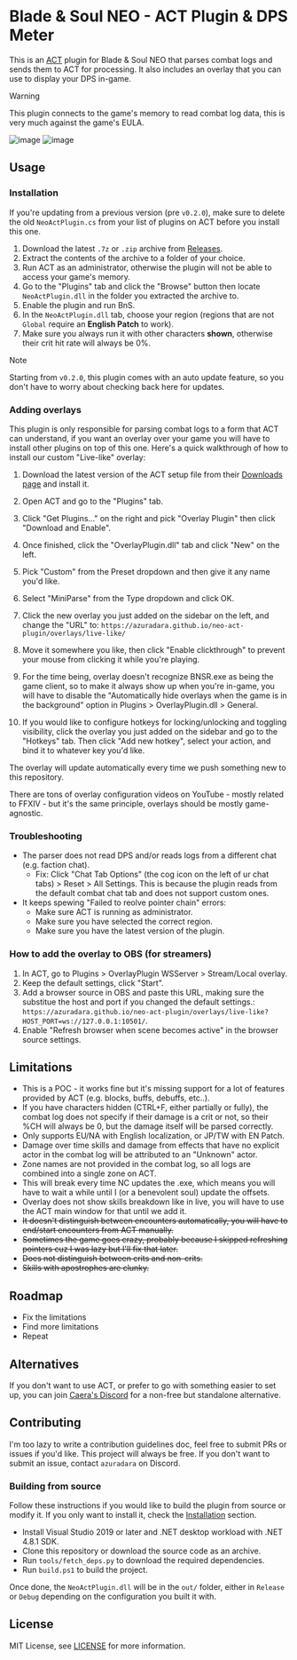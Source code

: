 # Blade & Soul NEO - ACT Plugin & DPS Meter

This is an [ACT](https://advancedcombattracker.com/home.php) plugin for Blade & Soul NEO that parses combat logs and sends them to ACT for processing. It also includes an overlay that you can use to display your DPS in-game.

> [!WARNING]
> This plugin connects to the game's memory to read combat log data, this is very much against the game's EULA.

![image](https://github.com/user-attachments/assets/766a99c0-7986-4164-8e9e-709ab4b0db77)
![image](https://github.com/user-attachments/assets/9e32022f-e340-4d0b-934b-883d810b7702)

## Usage

### Installation

If you're updating from a previous version (pre `v0.2.0`), make sure to delete the old `NeoActPlugin.cs` from your list of plugins on ACT before you install this one.

1. Download the latest `.7z` or `.zip` archive from [Releases](https://github.com/azuradara/neo-act-plugin/releases).
2. Extract the contents of the archive to a folder of your choice.
3. Run ACT as an administrator, otherwise the plugin will not be able to access your game's memory.
4. Go to the "Plugins" tab and click the "Browse" button then locate `NeoActPlugin.dll` in the folder you extracted the archive to.
5. Enable the plugin and run BnS.
6. In the `NeoActPlugin.dll` tab, choose your region (regions that are not `Global` require an **English Patch** to work).
7. Make sure you always run it with other characters **shown**, otherwise their crit hit rate will always be 0%.

> [!NOTE]
> Starting from `v0.2.0`, this plugin comes with an auto update feature, so you don't have to worry about checking back here for updates.

### Adding overlays

This plugin is only responsible for parsing combat logs to a form that ACT can understand, if you want an overlay over your game you will have to install other plugins on top of this one. Here's a quick walkthrough of how to install our custom "Live-like" overlay:

1. Download the latest version of the ACT setup file from their [Downloads page](https://advancedcombattracker.com/download.php) and install it.

2. Open ACT and go to the "Plugins" tab.

3. Click "Get Plugins..." on the right and pick "Overlay Plugin" then click "Download and Enable".

4. Once finished, click the "OverlayPlugin.dll" tab and click "New" on the left.

5. Pick "Custom" from the Preset dropdown and then give it any name you'd like.

6. Select "MiniParse" from the Type dropdown and click OK.

7. Click the new overlay you just added on the sidebar on the left, and change the "URL" to: `https://azuradara.github.io/neo-act-plugin/overlays/live-like/`

8. Move it somewhere you like, then click "Enable clickthrough" to prevent your mouse from clicking it while you're playing.

9. For the time being, overlay doesn't recognize BNSR.exe as being the game client, so to make it always show up when you're in-game, you will have to disable the "Automatically hide overlays when the game is in the background" option in Plugins > OverlayPlugin.dll > General.
  
10. If you would like to configure hotkeys for locking/unlocking and toggling visibility, click the overlay you just added on the sidebar and go to the "Hotkeys" tab. Then click "Add new hotkey", select your action, and bind it to whatever key you'd like.

The overlay will update automatically every time we push something new to this repository.

There are tons of overlay configuration videos on YouTube - mostly related to FFXIV - but it's the same principle, overlays should be mostly game-agnostic.

### Troubleshooting

- The parser does not read DPS and/or reads logs from a different chat (e.g. faction chat).
  - Fix: Click "Chat Tab Options" (the cog icon on the left of ur chat tabs) > Reset > All Settings. This is because the plugin reads from the default combat chat tab and does not support custom ones.
- It keeps spewing "Failed to reolve pointer chain" errors:
  - Make sure ACT is running as administrator.
  - Make sure you have selected the correct region.
  - Make sure you have the latest version of the plugin.

### How to add the overlay to OBS (for streamers)

1. In ACT, go to Plugins > OverlayPlugin WSServer > Stream/Local overlay.
2. Keep the default settings, click "Start".
3. Add a browser source in OBS and paste this URL, making sure the substitue the host and port if you changed the default settings.: `https://azuradara.github.io/neo-act-plugin/overlays/live-like?HOST_PORT=ws://127.0.0.1:10501/`.
4. Enable "Refresh browser when scene becomes active" in the browser source settings.

## Limitations

- This is a POC - it works fine but it's missing support for a lot of features provided by ACT (e.g. blocks, buffs, debuffs, etc..).
- If you have characters hidden (CTRL+F, either partially or fully), the combat log does not specify if their damage is a crit or not, so their %CH will always be 0, but the damage itself will be parsed correctly.
- Only supports EU/NA with English localization, or JP/TW with EN Patch.
- Damage over time skills and damage from effects that have no explicit actor in the combat log will be attributed to an "Unknown" actor.
- Zone names are not provided in the combat log, so all logs are combined into a single zone on ACT.
- This will break every time NC updates the .exe, which means you will have to wait a while until I (or a benevolent soul) update the offsets.
- Overlay does not show skills breakdown like in live, you will have to use the ACT main window for that until we add it.
- ~~It doesn't distinguish between encounters automatically, you will have to end/start encounters from ACT manually.~~
- ~~Sometimes the game goes crazy, probably because I skipped refreshing pointers cuz I was lazy but I'll fix that later.~~
- ~~Does not distinguish between crits and non-crits.~~
- ~~Skills with apostrophes are clunky.~~

## Roadmap

- Fix the limitations
- Find more limitations
- Repeat

## Alternatives

If you don't want to use ACT, or prefer to go with something easier to set up, you can join <a href="https://discord.gg/gMsCaHhtzv" target="_blank">Caera's Discord</a> for a non-free but standalone alternative.

## Contributing

I'm too lazy to write a contribution guidelines doc, feel free to submit PRs or issues if you'd like. This project will always be free.
If you don't want to submit an issue, contact `azuradara` on Discord.

### Building from source

Follow these instructions if you would like to build the plugin from source or modify it. If you only want to install it, check the [Installation](#installation) section.

- Install Visual Studio 2019 or later and .NET desktop workload with .NET 4.8.1 SDK.
- Clone this repository or download the source code as an archive.
- Run `tools/fetch_deps.py` to download the required dependencies.
- Run `build.ps1` to build the project.

Once done, the `NeoActPlugin.dll` will be in the `out/` folder, either in `Release` or `Debug` depending on the configuration you built it with.

## License

MIT License, see [LICENSE](LICENSE) for more information.
